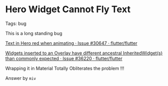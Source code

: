 # Hero Widget Cannot Fly Text

Tags: bug

This is a long standing bug 

[Text in Hero red when animating · Issue #30647 · flutter/flutter](https://github.com/flutter/flutter/issues/30647#issuecomment-480980280)

[Widgets inserted to an Overlay have different ancestral InheritedWidget(s) than commonly expected · Issue #36220 · flutter/flutter](https://github.com/flutter/flutter/issues/36220)

Wrapping it in Material Totally Obliterates the problem !!!

Answer by `miv` 

[](https://discord.com/channels/420324994703163402/420324994703163404/774608216268734494)